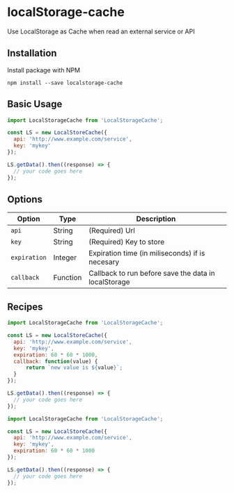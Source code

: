 # localStorage-cache

Use LocalStorage as Cache when read an external service or API

## Installation

Install package with NPM

`npm install --save localstorage-cache`

## Basic Usage

```javascript
import LocalStorageCache from 'LocalStorageCache';

const LS = new LocalStoreCache({
  api: 'http://www.example.com/service',
  key: 'mykey'
});

LS.getData().then((response) => {
  // your code goes here
});
```
## Options

| Option | Type | Description |
| - | - | - |
| `api` | String | (Required) Url |
| `key` | String | (Required) Key to store |
| `expiration` | Integer | Expiration time (in miliseconds) if is necesary |
| `callback` | Function | Callback to run before save the data in localStorage |

## Recipes

```javascript
import LocalStorageCache from 'LocalStorageCache';

const LS = new LocalStoreCache({
  api: 'http://www.example.com/service',
  key: 'mykey',
  expiration: 60 * 60 * 1000,
  callback: function(value) {
      return `new value is ${value}`;
  }
});

LS.getData().then((response) => {
  // your code goes here
});
```

```javascript
import LocalStorageCache from 'LocalStorageCache';

const LS = new LocalStoreCache({
  api: 'http://www.example.com/service',
  key: 'mykey',
  expiration: 60 * 60 * 1000
});

LS.getData().then((response) => {
  // your code goes here
});
```
